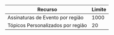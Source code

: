 | Recurso | Limite |
| --- | --- |
| Assinaturas de Evento por região |1000 |
| Tópicos Personalizados por região |20 |